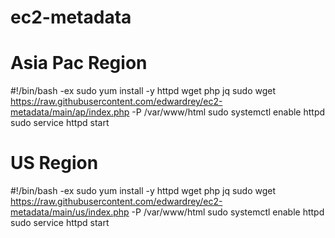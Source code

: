 # ec2-metadata
# Asia Pac Region
#!/bin/bash -ex
sudo yum install -y httpd wget php jq
sudo wget https://raw.githubusercontent.com/edwardrey/ec2-metadata/main/ap/index.php -P /var/www/html
sudo systemctl enable httpd
sudo service httpd start
# US Region
#!/bin/bash -ex
sudo yum install -y httpd wget php jq
sudo wget https://raw.githubusercontent.com/edwardrey/ec2-metadata/main/us/index.php -P /var/www/html
sudo systemctl enable httpd
sudo service httpd start